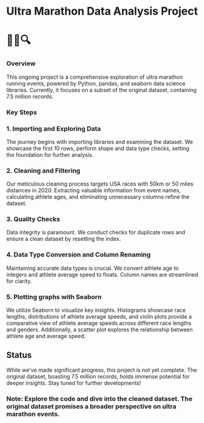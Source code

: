 # Ultra Marathon Data Analysis Project
# 🏃‍♂️🔍

### Overview
This ongoing project is a comprehensive exploration of ultra marathon running events, powered by Python, pandas, and seaborn data science libraries. Currently, it focuses on a subset of the original dataset, containing 7.5 million records.

### Key Steps
### 1. Importing and Exploring Data
The journey begins with importing libraries and examining the dataset. We showcase the first 10 rows, perform shape and data type checks, setting the foundation for further analysis.

### 2. Cleaning and Filtering
Our meticulous cleaning process targets USA races with 50km or 50 miles distances in 2020. Extracting valuable information from event names, calculating athlete ages, and eliminating unnecessary columns refine the dataset.

### 3. Quality Checks
Data integrity is paramount. We conduct checks for duplicate rows and ensure a clean dataset by resetting the index.

### 4. Data Type Conversion and Column Renaming
Maintaining accurate data types is crucial. We convert athlete age to integers and athlete average speed to floats. Column names are streamlined for clarity.

### 5. Plotting graphs with Seaborn 
We utilize Seaborn to visualize key insights. Histograms showcase race lengths, distributions of athlete average speeds, and violin plots provide a comparative view of athlete average speeds across different race lengths and genders. Additionally, a scatter plot explores the relationship between athlete age and average speed.

## Status
While we've made significant progress, this project is not yet complete. The original dataset, boasting 7.5 million records, holds immense potential for deeper insights. Stay tuned for further developments!

### Note: Explore the code and dive into the cleaned dataset. The original dataset promises a broader perspective on ultra marathon events.
